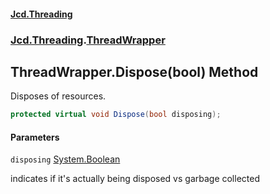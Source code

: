 #### [Jcd.Threading](index.md 'index')
### [Jcd.Threading](Jcd.Threading.md 'Jcd.Threading').[ThreadWrapper](Jcd.Threading.ThreadWrapper.md 'Jcd.Threading.ThreadWrapper')

## ThreadWrapper.Dispose(bool) Method

Disposes of resources.

```csharp
protected virtual void Dispose(bool disposing);
```
#### Parameters

<a name='Jcd.Threading.ThreadWrapper.Dispose(bool).disposing'></a>

`disposing` [System.Boolean](https://docs.microsoft.com/en-us/dotnet/api/System.Boolean 'System.Boolean')

indicates if it's actually being disposed vs garbage collected